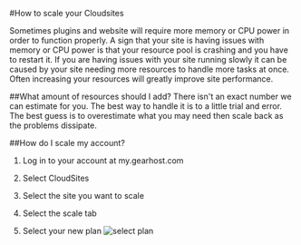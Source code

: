 #How to scale your Cloudsites
 
Sometimes plugins and website will require more memory or CPU power in order to function properly. A sign that your site is having issues with memory or CPU power is that your resource pool is crashing and you have to restart it.
If you are having issues with your site running slowly it can be caused by your site needing more resources to handle more tasks at once. Often increasing your resources will greatly improve site performance.

##What amount of resources should I add?
There isn't an exact number we can estimate for you. The best way to handle it is to a little trial and error. The best guess is to overestimate what you may need then scale back as the problems dissipate. 
 
##How do I scale my account?

1. Log in to your account at my.gearhost.com
2. Select CloudSites



3. Select the site you want to scale
4. Select the scale tab



5. Select your new plan
 ![select plan](https://www.evernote.com/shard/s77/sh/dfbcc0a3-925a-4343-9a9d-f92d896aabfd/509dd16bc110a7ca5e8ea2ddafaab51d/res/8b74073f-9634-4c23-b614-e6f2b837aa79/skitch.png?resizeSmall&width=832)

